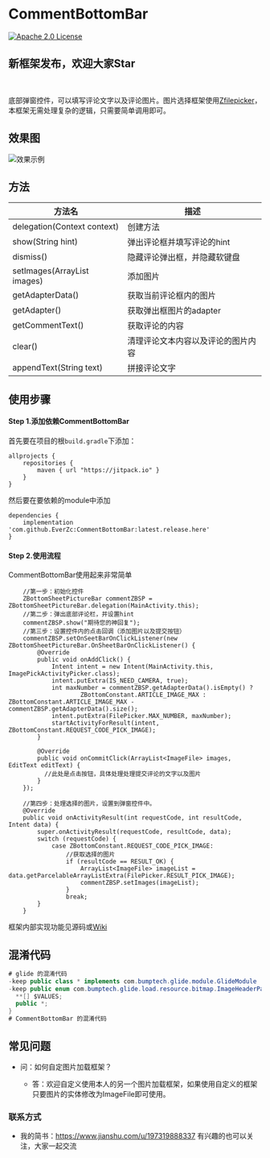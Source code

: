 # CommentBottomBar

[![Apache 2.0 License](https://img.shields.io/badge/license-Apache%202.0-blue.svg?style=flat)](http://www.apache.org/licenses/LICENSE-2.0.html)

## 新框架发布，欢迎大家Star

<br>

底部弹窗控件，可以填写评论文字以及评论图片。图片选择框架使用[Zfilepicker](https://github.com/EverZc/Zfilepicker)，本框架无需处理复杂的逻辑，只需要简单调用即可。

## 效果图


![效果示例](https://upload-images.jianshu.io/upload_images/4677908-78fefb287880dfe1.gif?imageMogr2/auto-orient/strip)


## 方法
|方法名|描述|
|---|---|
|delegation(Context context)|创建方法
|show(String hint)|弹出评论框并填写评论的hint
|dismiss()|隐藏评论弹出框，并隐藏软键盘
|setImages(ArrayList<ImageFile> images)|添加图片
|getAdapterData()|获取当前评论框内的图片
|getAdapter()|获取弹出框图片的adapter
|getCommentText()|获取评论的内容
|clear()|清理评论文本内容以及评论的图片内容
|appendText(String text)|拼接评论文字
 
## 使用步骤

#### Step 1.添加依赖CommentBottomBar
首先要在项目的根`build.gradle`下添加：
```
allprojects {
	repositories {
        maven { url "https://jitpack.io" }
    }
}
```
然后要在要依赖的module中添加
```
dependencies {
    implementation 'com.github.EverZc:CommentBottomBar:latest.release.here'
}
```

#### Step 2.使用流程
CommentBottomBar使用起来非常简单
```
    //第一步：初始化控件
    ZBottomSheetPictureBar commentZBSP = ZBottomSheetPictureBar.delegation(MainActivity.this);
    //第二步：弹出底部评论栏，并设置hint
    commentZBSP.show("期待您的神回复");
    //第三步：设置控件内的点击回调（添加图片以及提交按钮）
    commentZBSP.setOnSeetBarOnClickListener(new ZBottomSheetPictureBar.OnSheetBarOnClickListener() {
        @Override
        public void onAddClick() {
            Intent intent = new Intent(MainActivity.this, ImagePickActivityPicker.class);
            intent.putExtra(IS_NEED_CAMERA, true);
            int maxNumber = commentZBSP.getAdapterData().isEmpty() ?
                    ZBottomConstant.ARTICLE_IMAGE_MAX : ZBottomConstant.ARTICLE_IMAGE_MAX - commentZBSP.getAdapterData().size();
            intent.putExtra(FilePicker.MAX_NUMBER, maxNumber);
            startActivityForResult(intent, ZBottomConstant.REQUEST_CODE_PICK_IMAGE);
        }

        @Override
        public void onCommitClick(ArrayList<ImageFile> images, EditText editText) {
          //此处是点击按钮，具体处理处理提交评论的文字以及图片
        }
    });

    //第四步：处理选择的图片，设置到弹窗控件中。
    @Override
    public void onActivityResult(int requestCode, int resultCode, Intent data) {
        super.onActivityResult(requestCode, resultCode, data);
        switch (requestCode) {
            case ZBottomConstant.REQUEST_CODE_PICK_IMAGE:
                //获取选择的图片
                if (resultCode == RESULT_OK) {
                    ArrayList<ImageFile> imageList = data.getParcelableArrayListExtra(FilePicker.RESULT_PICK_IMAGE);
                    commentZBSP.setImages(imageList);
                }
                break;
        }
    }
```

框架内部实现功能见源码或[Wiki](https://github.com/EverZc/CommentBottomBar/wiki)

## 混淆代码
```java
# glide 的混淆代码
-keep public class * implements com.bumptech.glide.module.GlideModule
-keep public enum com.bumptech.glide.load.resource.bitmap.ImageHeaderParser$** {
  **[] $VALUES;
  public *;
}
# CommentBottomBar 的混淆代码

```

## 常见问题

* 问：如何自定图片加载框架？

    * 答：欢迎自定义使用本人的另一个图片加载框架，如果使用自定义的框架只要图片的实体修改为ImageFile即可使用。


### 联系方式
* 我的简书：https://www.jianshu.com/u/197319888337 有兴趣的也可以关注，大家一起交流
